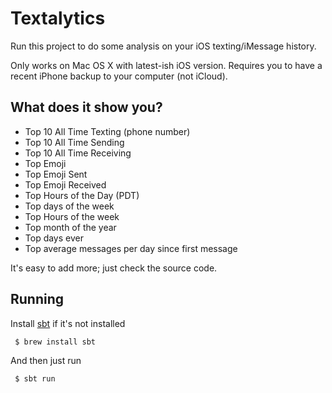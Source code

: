 # Textalytics

Run this project to do some analysis on your iOS texting/iMessage history.

Only works on Mac OS X with latest-ish iOS version.
Requires you to have a recent iPhone backup to your computer (not iCloud).

## What does it show you?

* Top 10 All Time Texting (phone number)
* Top 10 All Time Sending
* Top 10 All Time Receiving
* Top Emoji
* Top Emoji Sent
* Top Emoji Received
* Top Hours of the Day (PDT)
* Top days of the week
* Top Hours of the week
* Top month of the year
* Top days ever
* Top average messages per day since first message

It's easy to add more; just check the source code.

## Running

Install [sbt](http://www.scala-sbt.org/) if it's not installed

```
 $ brew install sbt
```

And then just run

```
 $ sbt run
```
